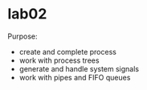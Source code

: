 # lab02

Purpose:
- create and complete process
- work with process trees
- generate and handle system signals
- work with pipes and FIFO queues
